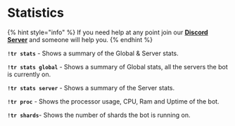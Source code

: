 # Statistics

{% hint style="info" %}
If you need help at any point join our [**Discord Server**](https://discord.gg/mgNR64R) and someone will help you.
{% endhint %}

**`!tr stats`** - Shows a summary of the Global & Server stats.

**`!tr stats global`** - Shows a summary of Global stats, all the servers the bot is currently on.

**`!tr stats server`** - Shows a summary of the Server stats.

**`!tr proc`** - Shows the processor usage, CPU, Ram and Uptime of the bot.

**`!tr shards`**- Shows the number of shards the bot is running on.
